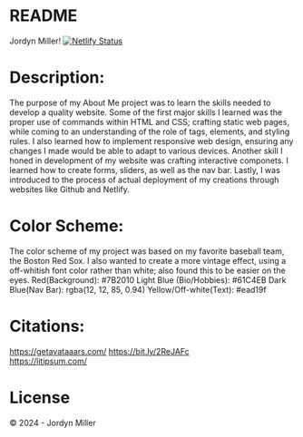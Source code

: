 # README

Jordyn Miller! 
[![Netlify Status](https://api.netlify.com/api/v1/badges/66287977-a44a-45a8-be5f-c7a23f0e596d/deploy-status)](https://app.netlify.com/sites/about-me-jordymill22/deploys) 

# Description:
The purpose of my About Me project was to learn the skills needed to develop a quality website. Some of the first major skills I learned was the proper use of commands within HTML and CSS; crafting static web pages, while coming to an understanding of the role of tags, elements, and styling rules. I also learned how to implement responsive web design, ensuring any changes I made would be able to adapt to various devices. Another skill I honed in development of my website was crafting interactive componets. I learned how to create forms, sliders, as well as the nav bar. Lastly, I was introduced to the process of actual deployment of my creations through websites like Github and Netlify. 

# Color Scheme:
The color scheme of my project was based on my favorite baseball team, the Boston Red Sox. I also wanted to create a more vintage effect, using a off-whitish font color rather than white; also found this to be easier on the eyes. 
Red(Background): #7B2010 
Light Blue (Bio/Hobbies):  #61C4EB
Dark Blue(Nav Bar): rgba(12, 12, 85, 0.94)
Yellow/Off-white(Text): #ead19f

# Citations:
https://getavataaars.com/ 
https://bit.ly/2ReJAFc  
https://litipsum.com/ 

# License
© 2024 - Jordyn Miller